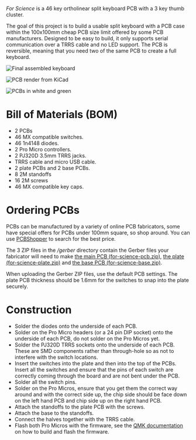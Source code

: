 *For Science* is a 46 key ortholinear split keyboard PCB with a 3 key thumb cluster.

The goal of this project is to build a usable split keyboard with a PCB case within the 100x100mm cheap PCB size limit offered by some PCB manufacturers. Designed to be easy to build, it only supports serial communication over a TRRS cable and no LED support. The PCB is reversible, meaning that you need two of the same PCB to create a full keyboard.

![Final assembled keyboard](https://i.imgur.com/fjnTkB1.jpg)

![PCB render from KiCad](./pcb.png)

![PCBs in white and green](https://imgur.com/LX8n0xE.jpg)

# Bill of Materials (BOM)

* 2 PCBs
* 46 MX compatible switches.
* 46 1n4148 diodes.
* 2 Pro Micro controllers.
* 2 PJ320D 3.5mm TRRS jacks.
* TRRS cable and micro USB cable.
* 2 plate PCBs and 2 base PCBs.
* 8 2M standoffs
* 16 2M screws
* 46 MX compatible key caps.

# Ordering PCBs

PCBs can be manufactured by a variety of online PCB fabricators, some have special offers for PCBs under 100mm square, so shop around. You can use [PCBShopper](https://pcbshopper.com/) to search for the best price.

The 3 ZIP files in the */gerber* directory contain the Gerber files your fabricator will need to make [the main PCB (for-science-pcb.zip)](https://github.com/peej/for-science-keyboard/blob/master/gerber/for-science-pcb.zip), [the plate (for-science-plate.zip)](https://github.com/peej/for-science-keyboard/blob/master/gerber/for-science-plate.zip) and [the base PCB (for-science-base.zip)](https://github.com/peej/for-science-keyboard/blob/master/gerber/for-science-base.zip).

When uploading the Gerber ZIP files, use the default PCB settings. The plate PCB thickness should be 1.6mm for the switches to snap into the plate securely.

# Construction

* Solder the diodes onto the underside of each PCB.
* Solder on the Pro Micro headers (or a 24 pin DIP socket) onto the underside of each PCB, do not solder on the Pro Micros yet.
* Solder the PJ320D TRRS sockets onto the underside of each PCB. These are SMD components rather than through-hole so as not to interfere with the switch locations.
* Insert the switches into the plate and then into the top of the PCBs. Insert all the switches and ensure that the pins of each switch are correctly coming through the board and are not bent under the PCB.
* Solder all the switch pins.
* Solder on the Pro Micros, ensure that you get them the correct way around and with the correct side up, the chip side should be face down on the left hand PCB and chip side up on the right hand PCB.
* Attach the standoffs to the plate PCB with the screws.
* Attach the base to the standoffs.
* Connect the halves together with the TRRS cable.
* Flash both Pro Micros with the firmware, see the [QMK documentation](http://qmk.fm/) on how to build and flash the firmware.
